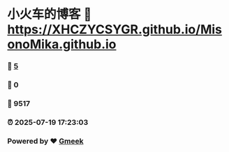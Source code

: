 # 小火车的博客 :link: https://XHCZYCSYGR.github.io/MisonoMika.github.io 
### :page_facing_up: [5](https://XHCZYCSYGR.github.io/MisonoMika.github.io/tag.html) 
### :speech_balloon: 0 
### :hibiscus: 9517 
### :alarm_clock: 2025-07-19 17:23:03 
### Powered by :heart: [Gmeek](https://github.com/Meekdai/Gmeek)
